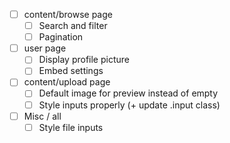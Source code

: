- [ ] content/browse page
  - [ ] Search and filter
  - [ ] Pagination

- [ ] user page
  - [ ] Display profile picture
  - [ ] Embed settings

- [ ] content/upload page
  - [ ] Default image for preview instead of empty
  - [ ] Style inputs properly (+ update .input class)
     
- [ ] Misc / all
  - [ ] Style file inputs 
